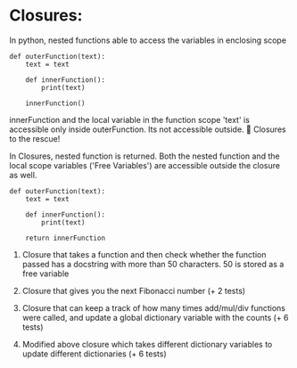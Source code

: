 # Closures:
In python, nested functions able to access the variables in enclosing scope

    def outerFunction(text):
        text = text

        def innerFunction():
            print(text)

        innerFunction()

innerFunction and the local variable in the function scope 'text' is accessible only inside outerFunction. Its not accessible outside.
🦸 Closures to the rescue!

In Closures, nested function is returned. Both the nested function and the local scope variables ('Free Variables') are accessible outside the closure as well.

    def outerFunction(text):
        text = text

        def innerFunction():
            print(text)

        return innerFunction 

1. Closure that takes a function and then check whether the function passed has a docstring with more than 50 characters. 50 is stored as a free variable 



2. Closure that gives you the next Fibonacci number (+ 2 tests) 
3. Closure that can keep a track of how many times add/mul/div functions were called, and update a global dictionary variable with the counts (+ 6 tests)
4. Modified above closure which takes different dictionary variables to update different dictionaries (+ 6 tests) 
